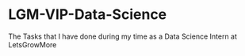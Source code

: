 # LGM-VIP-Data-Science
The Tasks that I have done during my time as a Data Science Intern at LetsGrowMore
